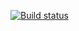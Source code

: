 [![Build status](https://ci.appveyor.com/api/projects/status/fshh2vusupi5fckn?svg=true)](https://ci.appveyor.com/project/NinePage/4-2-3-2)